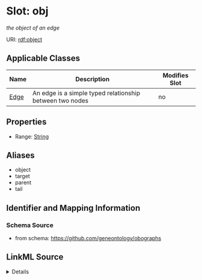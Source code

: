 

# Slot: obj


_the object of an edge_



URI: [rdf:object](http://www.w3.org/1999/02/22-rdf-syntax-ns#object)



<!-- no inheritance hierarchy -->





## Applicable Classes

| Name | Description | Modifies Slot |
| --- | --- | --- |
| [Edge](Edge.md) | An edge is a simple typed relationship between two nodes |  no  |







## Properties

* Range: [String](String.md)



## Aliases


* object
* target
* parent
* tail



## Identifier and Mapping Information







### Schema Source


* from schema: https://github.com/geneontology/obographs




## LinkML Source

<details>
```yaml
name: obj
description: the object of an edge
from_schema: https://github.com/geneontology/obographs
aliases:
- object
- target
- parent
- tail
rank: 1000
slot_uri: rdf:object
alias: obj
domain_of:
- Edge
range: string

```
</details>